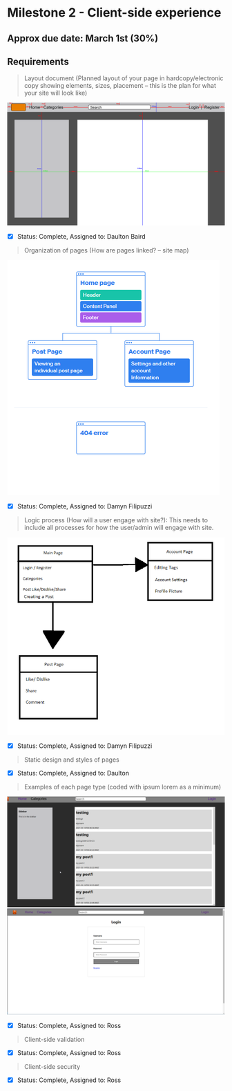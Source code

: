 # Milestone 2 - Client-side experience
## Approx due date: March 1st (30%)

## Requirements

> Layout document (Planned layout of your page in hardcopy/electronic copy showing elements, sizes, placement 
> – this is the plan for what your site will look like)

 ![layout document](https://github.com/daultonb/COSC360Project/blob/main/graphics/pageLayout_v2.png)
 
- [x] Status: Complete, Assigned to: Daulton Baird


> Organization of pages (How are pages linked? – site map)

 ![page organization](https://github.com/daultonb/COSC360Project/blob/main/graphics/sitemap.PNG)
 
- [x] Status: Complete, Assigned to: Damyn Filipuzzi


> Logic process (How will a user engage with site?): This needs to include all processes for how the user/admin will engage with site.

![logic process](https://github.com/daultonb/COSC360Project/blob/main/graphics/Logic_Process.PNG)

- [x] Status: Complete, Assigned to: Damyn Filipuzzi

> Static design and styles of pages

- [x] Status: Complete, Assigned to: Daulton


> Examples of each page type (coded with ipsum lorem as a minimum)

 ![Homepage](https://github.com/daultonb/COSC360Project/blob/main/graphics/M2_HomePage2_Mar13.png)
  ![Homepage](https://github.com/daultonb/COSC360Project/blob/main/graphics/M2_LoginPage_Mar13.png)

- [x] Status: Complete, Assigned to: Ross


> Client-side validation

- [x] Status: Complete, Assigned to: Ross


> Client-side security

- [x] Status: Complete, Assigned to: Ross
